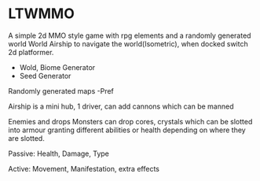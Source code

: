 # LTWMMO
A simple 2d MMO style game with rpg elements and a randomly generated world
World
Airship to navigate the world(Isometric), when docked switch 2d platformer.

<ul>
<li>Wold, Biome Generator</li>
<li>Seed Generator</li>
</ul>

Randomly generated maps
-Pref

Airship is a mini hub, 1 driver, can add cannons which can be manned

Enemies and drops
Monsters can drop cores, crystals which can be slotted into armour granting different abilities or health depending on where they are slotted.

Passive: Health, Damage, Type

Active: Movement, Manifestation, extra effects

